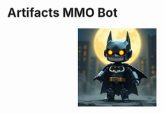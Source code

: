 # Artifacts MMO Bot

<!-- Small centered logo -->
<p align="center">
  <img src="./assets/logo.jpg" alt="Bot Logo" width="180"/>
</p>